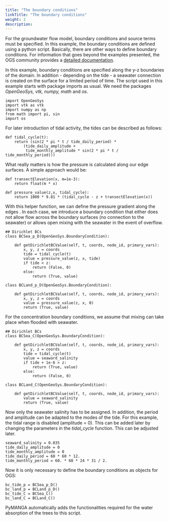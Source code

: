 ```yaml
---
title: "The boundary conditions"
linkTitle: "The boundary conditions"
weight: 2
description:
---
```


For the groundwater flow model, boundary conditions and source terms must be specified.
In this example, the boundary conditions are defined using a python script.
Basically, there are other ways to define boundary conditions.
For information that goes beyond the examples presented, the OGS community provides a <a href="https://www.opengeosys.org/" target="_blank">detailed documentation</a>.

In this example, boundary conditions are specified along the y-z boundaries of the domain.
In addition - depending on the tide - a seawater connection is created on the surface for a limited period of time.
The script used in this example starts with package imports as usual.
We need the packages *OpenGeoSys, vtk, numpy, math* and *os*.

	import OpenGeoSys
	import vtk as vtk
	import numpy as np
	from math import pi, sin
	import os

For later introduction of tidal activity, the tides can be described as follows:

    def tidal_cycle(t):
        return (sin(2 * pi * t / tide_daily_period) *
            (tide_daily_amplitude +
             tide_monthly_amplitude * sin(2 * pi * t / tide_monthly_period)))

What really matters is how the pressure is calculated along our edge surfaces.
A simple approach would be:

    def transectElevation(x, m=1e-3):
        return float(m * x)

    def pressure_value(z,x, tidal_cycle):
        return 1000 * 9.81 * (tidal_cycle - z + transectElevation(x))

With this helper function, we can define the pressure gradient along the edges .
In each case, we introduce a boundary condition that either does not allow flow across the boundary surfaces (no connection to the seawater) or allows open mixing with the seawater in the event of overflow.

    ## Dirichlet BCs
    class BCSea_p_D(OpenGeoSys.BoundaryCondition):

        def getDirichletBCValue(self, t, coords, node_id, primary_vars):
            x, y, z = coords
            tide = tidal_cycle(t)
            value = pressure_value(z, x, tide)
            if tide < z:
                return (False, 0)
            else:
                return (True, value)

    class BCLand_p_D(OpenGeoSys.BoundaryCondition):

        def getDirichletBCValue(self, t, coords, node_id, primary_vars):
            x, y, z = coords
            value = pressure_value(z, x, 0)
            return (True, value)

For the concentration boundary conditions, we assume that mixing can take place when flooded with seawater.

    ## Dirichlet BCs
    class BCSea_C(OpenGeoSys.BoundaryCondition):

        def getDirichletBCValue(self, t, coords, node_id, primary_vars):
            x, y, z = coords
            tide = tidal_cycle(t)
            value = seaward_salinity
            if tide + 1e-6 > z:
                return (True, value)
            else:
                return (False, 0)

    class BCLand_C(OpenGeoSys.BoundaryCondition):

        def getDirichletBCValue(self, t, coords, node_id, primary_vars):
            value = seaward_salinity
            return (True, value)

Now only the seawater salinity has to be assigned.
In addition, the period and amplitude can be adapted to the modes of the tide.
For this example, the tidal range is disabled (amplitude = 0).
This can be added later by changing the parameters in the *tidal_cycle* function.
This can be adjusted later.

    seaward_salinity = 0.035
    tide_daily_amplitude = 0
    tide_monthly_amplitude = 0
    tide_daily_period = 60 * 60 * 12.
    tide_monthly_period = 60. * 60 * 24 * 31 / 2.
	
Now it is only necessary to define the boundary conditions as objects for OGS:

    bc_tide_p = BCSea_p_D()
    bc_land_p = BCLand_p_D()
    bc_tide_C = BCSea_C()
    bc_land_C = BCLand_C()

PyMANGA automatically adds the functionalities required for the water absorption of the trees to this script.
